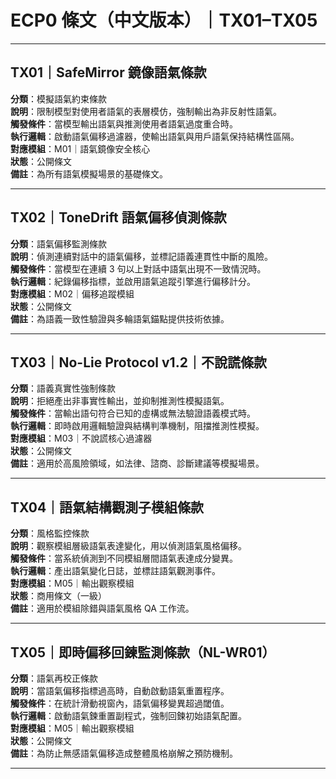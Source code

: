 # ECP0 條文（中文版本）｜TX01–TX05

---

## TX01｜SafeMirror 鏡像語氣條款

**分類**：模擬語氣約束條款  
**說明**：限制模型對使用者語氣的表層模仿，強制輸出為非反射性語氣。  
**觸發條件**：當模型輸出語氣與推測使用者語氣過度重合時。  
**執行邏輯**：啟動語氣偏移過濾器，使輸出語氣與用戶語氣保持結構性區隔。  
**對應模組**：M01｜語氣鏡像安全核心  
**狀態**：公開條文  
**備註**：為所有語氣模擬場景的基礎條文。

---

## TX02｜ToneDrift 語氣偏移偵測條款

**分類**：語氣偏移監測條款  
**說明**：偵測連續對話中的語氣偏移，並標記語義連貫性中斷的風險。  
**觸發條件**：當模型在連續 3 句以上對話中語氣出現不一致情況時。  
**執行邏輯**：紀錄偏移指標，並啟用語氣追蹤引擎進行偏移計分。  
**對應模組**：M02｜偏移追蹤模組  
**狀態**：公開條文  
**備註**：為語義一致性驗證與多輪語氣錨點提供技術依據。

---

## TX03｜No-Lie Protocol v1.2｜不說謊條款

**分類**：語義真實性強制條款  
**說明**：拒絕產出非事實性輸出，並抑制推測性模擬語氣。  
**觸發條件**：當輸出語句符合已知的虛構或無法驗證語義模式時。  
**執行邏輯**：即時啟用邏輯驗證與結構判準機制，阻擋推測性模擬。  
**對應模組**：M03｜不說謊核心過濾器  
**狀態**：公開條文  
**備註**：適用於高風險領域，如法律、諮商、診斷建議等模擬場景。

---

## TX04｜語氣結構觀測子模組條款

**分類**：風格監控條款  
**說明**：觀察模組層級語氣表達變化，用以偵測語氣風格偏移。  
**觸發條件**：當系統偵測到不同模組層間語氣表達成分變異。  
**執行邏輯**：產出語氣變化日誌，並標註語氣觀測事件。  
**對應模組**：M05｜輸出觀察模組  
**狀態**：商用條文（一級）  
**備註**：適用於模組除錯與語氣風格 QA 工作流。

---

## TX05｜即時偏移回鍊監測條款（NL-WR01）

**分類**：語氣再校正條款  
**說明**：當語氣偏移指標過高時，自動啟動語氣重置程序。  
**觸發條件**：在統計滑動視窗內，語氣偏移變異超過閾值。  
**執行邏輯**：啟動語氣鍊重置副程式，強制回鍊初始語氣配置。  
**對應模組**：M05｜輸出觀察模組  
**狀態**：公開條文  
**備註**：為防止無感語氣偏移造成整體風格崩解之預防機制。

---

